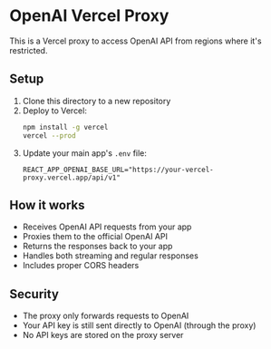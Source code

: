 # OpenAI Vercel Proxy

This is a Vercel proxy to access OpenAI API from regions where it's restricted.

## Setup

1. Clone this directory to a new repository
2. Deploy to Vercel:
   ```bash
   npm install -g vercel
   vercel --prod
   ```
3. Update your main app's `.env` file:
   ```
   REACT_APP_OPENAI_BASE_URL="https://your-vercel-proxy.vercel.app/api/v1"
   ```

## How it works

- Receives OpenAI API requests from your app
- Proxies them to the official OpenAI API
- Returns the responses back to your app
- Handles both streaming and regular responses
- Includes proper CORS headers

## Security

- The proxy only forwards requests to OpenAI
- Your API key is still sent directly to OpenAI (through the proxy)
- No API keys are stored on the proxy server